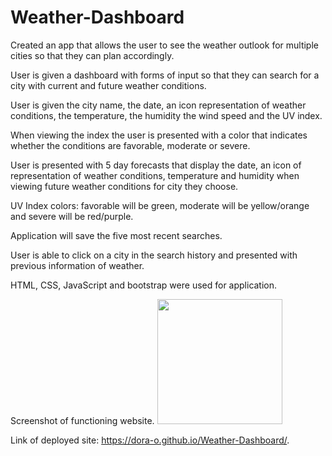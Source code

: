 # Weather-Dashboard
Created an app that allows the user to see the weather outlook for multiple cities so that they can plan accordingly.

User is given a dashboard with forms of input so that they can search for a city with current and future weather conditions.

User is given the city name, the date, an icon representation of weather conditions, the temperature, the humidity the wind speed and the UV index.

When viewing the index the user is presented with a color that indicates whether the conditions are favorable, moderate or severe.

User is presented with 5 day forecasts that display the date, an icon of representation of weather conditions, temperature and humidity when viewing future weather conditions for city they choose.

UV Index colors: favorable will be green, moderate will be yellow/orange and severe will be red/purple.

Application will save the five most recent searches.

User is able to click on a city in the search history and presented with previous information of weather.

HTML, CSS, JavaScript and bootstrap were used for application.

Screenshot of functioning website.
<img src ="https://user-images.githubusercontent.com/70343136/106690051-aacd1980-6596-11eb-91f3-f105c4495a48.png" width ="200">


Link of deployed site: https://dora-o.github.io/Weather-Dashboard/.